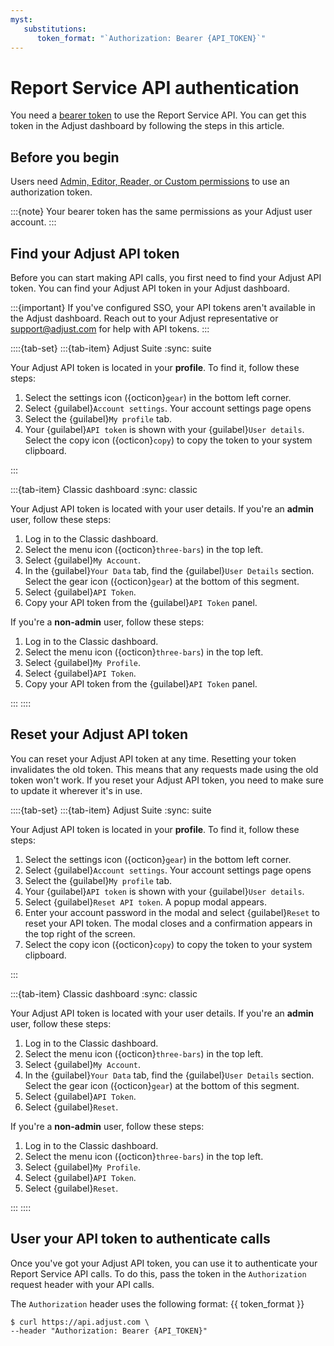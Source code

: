 ```yaml
---
myst:
   substitutions:
      token_format: "`Authorization: Bearer {API_TOKEN}`"
---
```


# Report Service API authentication

You need a [bearer token](https://developer.mozilla.org/en-US/docs/Web/HTTP/Authentication) to use the Report Service API. You can get this token in the Adjust dashboard by following the steps in this article.

## Before you begin

Users need [Admin, Editor, Reader, or Custom permissions](hc:users#dashboard-permission-levels) to use an authorization token.

:::{note}
Your bearer token has the same permissions as your Adjust user account.
:::

## Find your Adjust API token

Before you can start making API calls, you first need to find your Adjust API token. You can find your Adjust API token in your Adjust dashboard.

:::{important}
If you've configured SSO, your API tokens aren't available in the Adjust dashboard. Reach out to your Adjust representative or <support@adjust.com> for help with API tokens.
:::

::::{tab-set}
:::{tab-item} Adjust Suite
:sync: suite

Your Adjust API token is located in your **profile**. To find it, follow these steps:

1. Select the settings icon ({octicon}`gear`) in the bottom left corner.
2. Select {guilabel}`Account settings`. Your account settings page opens
3. Select the {guilabel}`My profile` tab.
4. Your {guilabel}`API token` is shown with your {guilabel}`User details`. Select the copy icon ({octicon}`copy`) to copy the token to your system clipboard.

:::

:::{tab-item} Classic dashboard
:sync: classic

Your Adjust API token is located with your user details. If you're an **admin** user, follow these steps:

1. Log in to the Classic dashboard.
2. Select the menu icon ({octicon}`three-bars`) in the top left.
3. Select {guilabel}`My Account`.
4. In the {guilabel}`Your Data` tab, find the {guilabel}`User Details` section. Select the gear icon ({octicon}`gear`) at the bottom of this segment.
5. Select {guilabel}`API Token`.
6. Copy your API token from the {guilabel}`API Token` panel.

If you're a **non-admin** user, follow these steps:

1. Log in to the Classic dashboard.
2. Select the menu icon ({octicon}`three-bars`) in the top left.
3. Select {guilabel}`My Profile`.
4. Select {guilabel}`API Token`.
5. Copy your API token from the {guilabel}`API Token` panel.

:::
::::

## Reset your Adjust API token

You can reset your Adjust API token at any time. Resetting your token invalidates the old token. This means that any requests made using the old token won't work. If you reset your Adjust API token, you need to make sure to update it wherever it's in use.

::::{tab-set}
:::{tab-item} Adjust Suite
:sync: suite

Your Adjust API token is located in your **profile**. To find it, follow these steps:

1. Select the settings icon ({octicon}`gear`) in the bottom left corner.
2. Select {guilabel}`Account settings`. Your account settings page opens
3. Select the {guilabel}`My profile` tab.
4. Your {guilabel}`API token` is shown with your {guilabel}`User details`.
5. Select {guilabel}`Reset API token`. A popup modal appears.
6. Enter your account password in the modal and select {guilabel}`Reset` to reset your API token. The modal closes and a confirmation appears in the top right of the screen.
7. Select the copy icon ({octicon}`copy`) to copy the token to your system clipboard.

:::

:::{tab-item} Classic dashboard
:sync: classic

Your Adjust API token is located with your user details. If you're an **admin** user, follow these steps:

1. Log in to the Classic dashboard.
2. Select the menu icon ({octicon}`three-bars`) in the top left.
3. Select {guilabel}`My Account`.
4. In the {guilabel}`Your Data` tab, find the {guilabel}`User Details` section. Select the gear icon ({octicon}`gear`) at the bottom of this segment.
5. Select {guilabel}`API Token`.
6. Select {guilabel}`Reset`.

If you're a **non-admin** user, follow these steps:

1. Log in to the Classic dashboard.
2. Select the menu icon ({octicon}`three-bars`) in the top left.
3. Select {guilabel}`My Profile`.
4. Select {guilabel}`API Token`.
5. Select {guilabel}`Reset`.

:::
::::

## User your API token to authenticate calls

Once you've got your Adjust API token, you can use it to authenticate your Report Service API calls. To do this, pass the token in the `Authorization` request header with your API calls.

The `Authorization` header uses the following format: {{ token_format }}

```console
$ curl https://api.adjust.com \
--header "Authorization: Bearer {API_TOKEN}"
```
